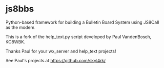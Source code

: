 # js8bbs
Python-based framework for building a Bulletin Board System using JS8Call as the modem.

This is a fork of the help_text.py script developed by Paul VandenBosch, KC8WBK.

Thanks Paul for your wx_server and help_text projects!

See Paul's projects at https://github.com/skyl4rk/
